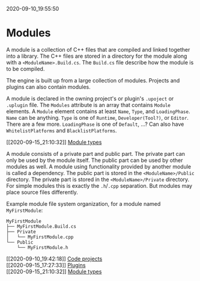 2020-09-10_19:55:50

# Modules

A module is a collection of C++ files that are compiled and linked together into a library.
The C++ files are stored in a directory for the module along with a `<ModuleName>.Build.cs`.
The `Build.cs` file describe how the module is to be compiled.

The engine is built up from a large collection of modules.
Projects and plugins can also contain modules.

A module is declared in the owning project's or plugin's `.upoject` or `.uplugin` file.
The `Modules` attribute is an array that contains `Module` elements.
A `Module` element contains at least `Name`, `Type`, and `LoadingPhase`.
`Name` can be anything.
`Type` is one of `Runtime`, `Developer(Tool?)`, or `Editor`. There are a few more.
`LoadingPhase` is one of `Default`, ...?
Can also have `WhitelistPlatforms` and `BlacklistPlatforms`.

[[2020-09-15_21:10:32]] [Module types](./Module%20types.md)

A module consists of a private part and public part.
The private part can only be used by the module itself.
The public part can be used by other modules as well.
A module using functionality provided by another module is called a dependency.
The public part is stored in the `<ModuleName>/Public` directory.
The private part is stored in the `<ModuleName>/Private` directory.
For simple modules this is exactly the `.h`/`.cpp` separation.
But modules may place source files differently.

Example module file system organization, for a module named `MyFirstModule`:
```
MyFirstModule
├── MyFirstModule.Build.cs
├── Private
│   └── MyFirstModule.cpp
└── Public
    └── MyFirstModule.h
```

[[2020-09-10_19:42:18]] [Code projects](./Code%20projects.md)  
[[2020-09-15_17:27:33]] [Plugins](./Plugins.md)  
[[2020-09-15_21:10:32]] [Module types](./Module%20types.md)  